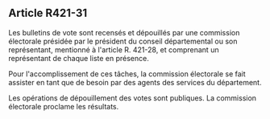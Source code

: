 ## Article R421-31

Les bulletins de vote sont recensés et dépouillés par une commission électorale présidée par le président du
conseil départemental ou son représentant, mentionné à l'article R. 421-28, et comprenant un représentant de
chaque liste en présence.

Pour l'accomplissement de ces tâches, la commission électorale se fait assister en tant que de besoin par des
agents des services du département.

Les opérations de dépouillement des votes sont publiques. La commission électorale proclame les résultats.


